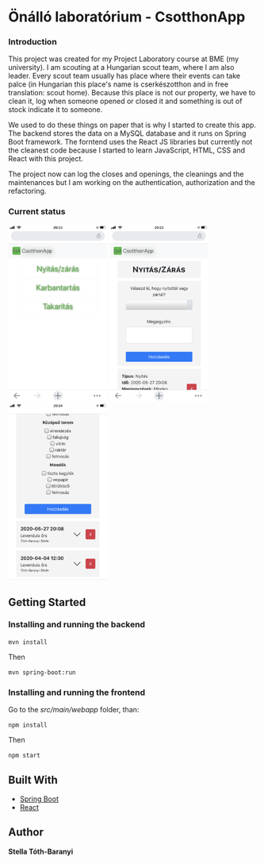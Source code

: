 

# Önálló laboratórium - CsotthonApp
### Introduction
This project was created for my Project Laboratory course at BME (my university). I am scouting at a Hungarian scout team, where I am also leader. Every scout team usually has place where their events can take palce (in Hungarian this place's name is cserkészotthon and in free translation: scout home). Because this place is not our property, we have to clean it, log when someone opened or closed it and something is out of stock indicate it to someone.

We used to do these things on paper that is why I started to create this app. The backend stores the data on a MySQL database and it runs on Spring Boot framework. The forntend uses the React JS libraries but currently not the cleanest code because I started to learn JavaScript, HTML, CSS and React with this project.

The project now can log the closes and openings, the cleanings and the maintenances but I am working on the authentication, authorization and the refactoring.
### Current status
<img src="imgs/01-home.PNG" width="200"> <img src="imgs/02-log.PNG" width="200"> <img src="imgs/04-cleaning2.PNG" width="200">
## Getting Started

### Installing and running the backend

```
mvn install
```

Then

```
mvn spring-boot:run
```

### Installing and running the frontend

Go to the *src/main/webapp* folder, than:
```
npm install
```

Then

```
npm start
```

## Built With
* [Spring Boot](https://spring.io/projects/spring-boot) 
* [React](https://reactjs.org/) 
## Author

 **Stella Tóth-Baranyi**
